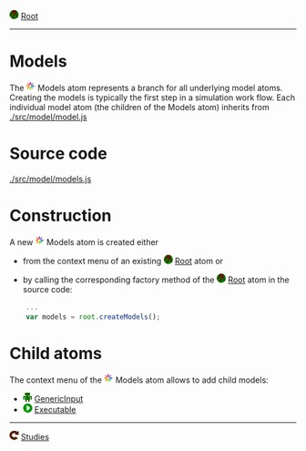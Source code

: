 ![](../../../icons/root.png) [Root](../root.md)

----

# Models

The ![](../../../icons/models.png) Models atom represents a branch for all underlying model atoms. Creating the models is 
typically the first step in a simulation work flow. Each individual model atom (the children of the Models atom)
inherits from [./src/model/model.js](../../../src/model/model.js)

# Source code

[./src/model/models.js](../../../src/model/models.js)

# Construction

A new ![](../../../icons/models.png) Models atom is created either 


* from the context menu of an existing ![](../../../icons/root.png) [Root](../root.md) atom or 

* by calling the corresponding factory method of the ![](../../../icons/root.png) [Root](../root.md) atom in the source code:	

```javascript
    ...
    var models = root.createModels();	     
```

# Child atoms

The context menu of the ![](../../../icons/models.png) Models atom allows to add child models: 

* ![](../../../icons/genericInput.png) [GenericInput](./genericInput/genericInput.md)
* ![](../../../icons/run.png) [Executable](./executable/executable.md)


----
![Studies](../../../icons/studies.png) [Studies](../study/studies.md)
